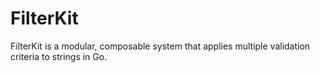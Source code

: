 # FilterKit
 FilterKit is a modular, composable system that applies multiple validation criteria to strings in Go.
